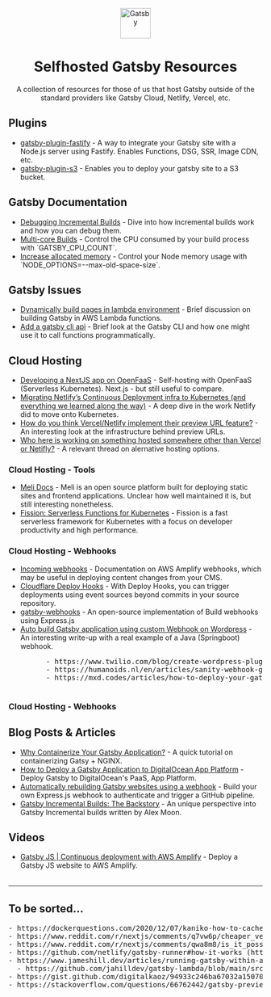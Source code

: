 <p align="center">
  <a href="https://www.gatsbyjs.com">
    <img alt="Gatsby" src="https://www.gatsbyjs.com/Gatsby-Monogram.svg" width="60" />
  </a>
</p>
<h1 align="center">
  Selfhosted Gatsby Resources
</h1>
<p align="center">A collection of resources for those of us that host Gatsby outside of the standard providers like Gatsby Cloud, Netlify, Vercel, etc.</p>

<h2>Plugins</h2>
<ul>
    <li><a href="https://github.com/gatsby-uc/plugins/tree/main/packages/gatsby-plugin-fastify">gatsby-plugin-fastify</a> - A way to integrate your Gatsby site with a Node.js server using Fastify. Enables Functions, DSG, SSR, Image CDN, etc.</li>
    <li><a href="https://github.com/jariz/gatsby-plugin-s3">gatsby-plugin-s3</a> - Enables you to deploy your gatsby site to a S3 bucket.</li>
</ul>

<h2>Gatsby Documentation</h2>
<ul>
    <li><a href="https://www.gatsbyjs.com/docs/debugging-incremental-builds/">Debugging Incremental Builds</a> - Dive into how incremental builds work and how you can debug them.</li>
    <li><a href="https://www.gatsbyjs.com/docs/multi-core-builds/">Multi-core Builds</a> - Control the CPU consumed by your build process with `GATSBY_CPU_COUNT`.</li>
    <li><a href="https://www.gatsbyjs.com/docs/how-to/performance/resolving-out-of-memory-issues/#increase-allocated-memory-andor-upgrade-your-hardware">Increase allocated memory</a> - Control your Node memory usage with `NODE_OPTIONS=--max-old-space-size`.</li>
</ul>

<h2>Gatsby Issues</h2>
<ul>
    <li><a href="https://github.com/gatsbyjs/gatsby/issues/12817">Dynamically build pages in lambda environment</a> - Brief discussion on building Gatsby in AWS Lambda functions.</li>
    <li><a href="https://github.com/gatsbyjs/gatsby/issues/14366">Add a gatsby cli api</a> - Brief look at the Gatsby CLI and how one might use it to call functions programmatically.</li>
</ul>

<h2>Cloud Hosting</h2>
<ul>
    <li><a href="https://dev.to/mikeyglitz/developing-a-nextjs-app-on-openfaas-oof">Developing a NextJS app on OpenFaaS</a> - Self-hosting with OpenFaaS (Serverless Kubernetes). Next.js - but still useful to compare.</li>
    <li><a href="https://medium.com/netlify/migrating-netlifys-continuous-deployment-infra-to-kubernetes-and-everything-we-learned-along-the-1e5989254269">Migrating Netlify’s Continuous Deployment infra to Kubernetes (and everything we learned along the way)</a> - A deep dive in the work Netlify did to move onto Kubernetes.</li>
    <li><a href="https://www.reddit.com/r/devops/comments/u7vzzl/how_do_you_think_vercelnetlify_implement_their/">How do you think Vercel/Netlify implement their preview URL feature?</a> - An interesting look at the infrastructure behind preview URLs.</li>
    <li><a href="https://www.reddit.com/r/nextjs/comments/s4xeg5/who_here_is_working_on_something_hosted_somewhere/">Who here is working on something hosted somewhere other than Vercel or Netifly?</a> - A relevant thread on alernative hosting options.</li>    
</ul>

<h3>Cloud Hosting - Tools</h3>
<ul>
    <li><a href="https://docs.meli.sh/">Meli Docs</a> - Meli is an open source platform built for deploying static sites and frontend applications. Unclear how well maintained it is, but still interesting nonetheless.</li>
    <li><a href="https://github.com/fission/fission">Fission: Serverless Functions for Kubernetes</a> - Fission is a fast serverless framework for Kubernetes with a focus on developer productivity and high performance.</li>
</ul>

<h3>Cloud Hosting - Webhooks</h3>
<ul>
    <li><a href="https://docs.aws.amazon.com/amplify/latest/userguide/webhooks.html">Incoming webhooks</a> - Documentation on AWS Amplify webhooks, which may be useful in deploying content changes from your CMS.</li>
    <li><a href="https://developers.cloudflare.com/pages/platform/deploy-hooks/">Cloudflare Deploy Hooks</a> - With Deploy Hooks, you can trigger deployments using event sources beyond commits in your source repository.</li>
    <li><a href="https://github.com/DymytriiLynx/gatsby-webhooks">gatsby-webhooks</a> - An open-source implementation of Build webhooks using Express.js</li>
    <li><a href="https://medium.com/technogise/auto-build-gatsby-application-using-custom-webhook-on-wordpress-c3c5f70ca005#3c90">Auto build Gatsby application using custom Webhook on Wordpress</a> - An interesting write-up with a real example of a Java (Springboot) webhook.</li>
    <pre>
      - https://www.twilio.com/blog/create-wordpress-plugin-rebuild-gatsby-app-aws-github-actions
      - https://humanoids.nl/en/articles/sanity-webhook-github/
      - https://mxd.codes/articles/how-to-deploy-your-gatsby-site-on-your-own-server
  </pre>
</ul>

<h3>Cloud Hosting - Webhooks</h3>
<ul>
</ul>

<h2>Blog Posts & Articles</h2>
<ul>
    <li><a href="https://valenciandigital.com/insights/why-containerize-your-gatsby-application">Why Containerize Your Gatsby Application?</a> - A quick tutorial on containerizing Gatsy + NGINX.</li>
    <li><a href="https://www.digitalocean.com/community/tutorials/how-to-deploy-a-gatsby-application-to-digitalocean-app-platform">How to Deploy a Gatsby Application to DigitalOcean App Platform</a> - Deploy Gatsby to DigitalOcean's PaaS, App Platform.</li>
    <li><a href="https://humanoids.nl/en/articles/sanity-webhook-github/">Automatically rebuilding Gatsby websites using a webhook</a> - Build your own Express.js webhook to authenticate and trigger a GitHub pipeline.</li>
    <li><a href="https://moonmeister.net/blog/gatsby-incremental-builds-the-backstory/">Gatsby Incremental Builds: The Backstory</a> - An unique perspective into Gatsby Incremental builds written by Alex Moon.</li>
</ul>

<h2>Videos</h2>
<ul>
    <li><a href="https://www.youtube.com/watch?v=khydpJc3iFE">Gatsby JS | Continuous deployment with AWS Amplify</a> - Deploy a Gatsby JS website to AWS Amplify.</li>
</ul>

<hr style="margin: 32px 0;"/>

<h2>To be sorted...</h2>
<pre>
- https://dockerquestions.com/2020/12/07/kaniko-how-to-cache-folders-from-gatsby-build-in-kubernetes-using-tekton/
- https://www.reddit.com/r/nextjs/comments/q7vw6p/cheaper_vercel_alternatives_specifically_to/
- https://www.reddit.com/r/nextjs/comments/qwa8m8/is_it_possible_to_deploy_a_nextjs_app_with_ssr/
- https://github.com/netlify/gatsby-runner#how-it-works (https://www.netlify.com/blog/cut-build-times-with-gatsby-runner/)
- https://www.jameshill.dev/articles/running-gatsby-within-aws-lambda/
  - https://github.com/jahilldev/gatsby-lambda/blob/main/src/lambda.ts
- https://gist.github.com/digitalkaoz/94933c246ba67032a1507083e2605a30
- https://stackoverflow.com/questions/66762442/gatsby-preview-server-in-a-serverless-stateless-environment
</pre>
